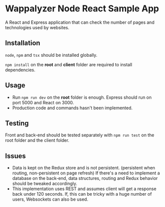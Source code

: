 # Wappalyzer Node React Sample App

A React and Express application that can check the number of pages and technologies used by websites.

## Installation

`node`, `npm` and `tsx` should be installed globally.

`npm install` on the **root** and **client** folder are required to install dependencies.

## Usage

- Run `npm run dev` on the **root** folder is enough. Express should run on port 5000 and React on 3000.
- Production code and commands hasn't been implemented.

## Testing

Front and back-end should be tested separately with `npm run test` on the root folder and the client folder.

## Issues

- Data is kept on the Redux store and is not persistent. (persistent when routing, non-persistent on page refresh) If there's a need to implement a database on the back-end, data structures, routing and Redux behavior should be tweaked accordingly.
- This implementation uses REST and assumes client will get a response back under 120 seconds. If, this can be tricky with a huge number of users, Websockets can also be used.
